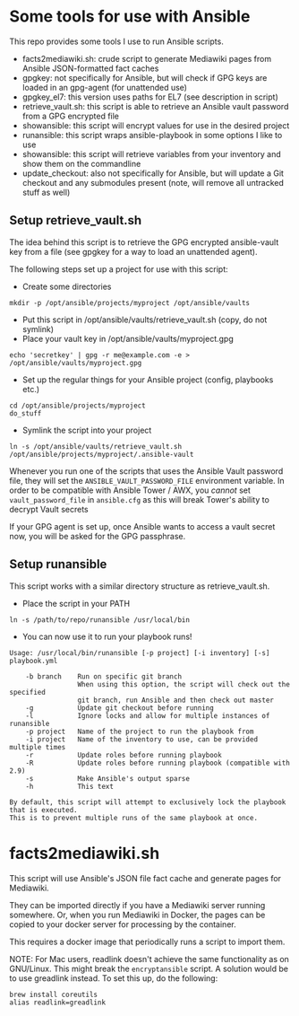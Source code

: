 # Some tools for use with Ansible
This repo provides some tools I use to run Ansible scripts.

* facts2mediawiki.sh: crude script to generate Mediawiki pages from Ansible JSON-formatted fact caches
* gpgkey: not specifically for Ansible, but will check if GPG keys are loaded in an gpg-agent (for unattended use)
* gpgkey_el7: this version uses paths for EL7 (see description in script)
* retrieve_vault.sh: this script is able to retrieve an Ansible vault password from a GPG encrypted file
* showansible: this script will encrypt values for use in the desired project
* runansible: this script wraps ansible-playbook in some options I like to use
* showansible: this script will retrieve variables from your inventory and show them on the commandline
* update_checkout: also not specifically for Ansible, but will update a Git checkout and any submodules present (note, will remove all untracked stuff as well)

## Setup retrieve_vault.sh
The idea behind this script is to retrieve the GPG encrypted ansible-vault key
from a file (see gpgkey for a way to load an unattended agent).

The following steps set up a project for use with this script:

* Create some directories

```
mkdir -p /opt/ansible/projects/myproject /opt/ansible/vaults
```
* Put this script in /opt/ansible/vaults/retrieve_vault.sh (copy, do not symlink)
* Place your vault key in /opt/ansible/vaults/myproject.gpg

```
echo 'secretkey' | gpg -r me@example.com -e > /opt/ansible/vaults/myproject.gpg
```
* Set up the regular things for your Ansible project (config, playbooks etc.)

```
cd /opt/ansible/projects/myproject
do_stuff
```
* Symlink the script into your project

```
ln -s /opt/ansible/vaults/retrieve_vault.sh /opt/ansible/projects/myproject/.ansible-vault
```

Whenever you run one of the scripts that uses the Ansible Vault password file, they will set the ```ANSIBLE_VAULT_PASSWORD_FILE``` environment variable. In order to be compatible with Ansible Tower / AWX, you _cannot_ set ```vault_password_file``` in ```ansible.cfg``` as this will break Tower's ability to decrypt Vault secrets

If your GPG agent is set up, once Ansible wants to access a vault secret now, you will be asked for the
GPG passphrase.

## Setup runansible
This script works with a similar directory structure as retrieve_vault.sh.

* Place the script in your PATH

```
ln -s /path/to/repo/runansible /usr/local/bin
```
* You can now use it to run your playbook runs!

```
Usage: /usr/local/bin/runansible [-p project] [-i inventory] [-s] playbook.yml

    -b branch    Run on specific git branch
                 When using this option, the script will check out the specified
                 git branch, run Ansible and then check out master
    -g           Update git checkout before running
    -l           Ignore locks and allow for multiple instances of runansible
    -p project   Name of the project to run the playbook from
    -i project   Name of the inventory to use, can be provided multiple times
    -r           Update roles before running playbook
    -R           Update roles before running playbook (compatible with 2.9)
    -s           Make Ansible's output sparse
    -h           This text

By default, this script will attempt to exclusively lock the playbook that is executed.
This is to prevent multiple runs of the same playbook at once.
```

# facts2mediawiki.sh
This script will use Ansible's JSON file fact cache and generate pages for Mediawiki.

They can be imported directly if you have a Mediawiki server running somewhere. Or,
when you run Mediawiki in Docker, the pages can be copied to your docker server for
processing by the container.

This requires a docker image that periodically runs a script to import them.

NOTE: For Mac users, readlink doesn't achieve the same functionality as on GNU/Linux. This might break the ```encryptansible``` script. A solution would be to use greadlink instead. To set this up, do the following:

```
brew install coreutils
alias readlink=greadlink
```
